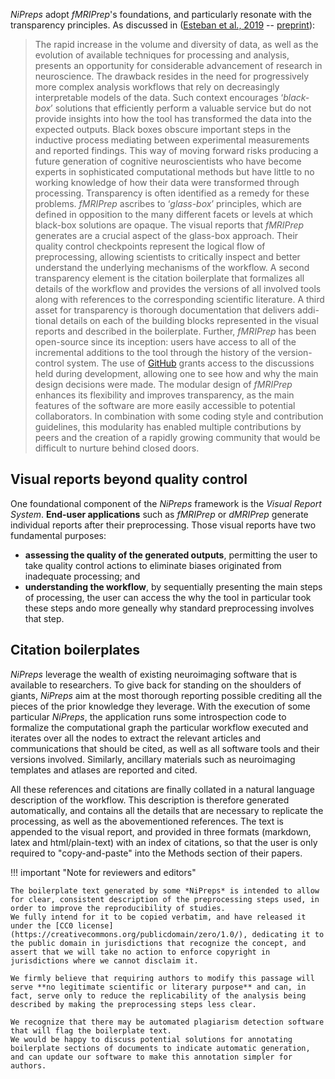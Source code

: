 *NiPreps* adopt *fMRIPrep*'s foundations, and particularly resonate with the transparency principles.
As discussed in ([Esteban et al., 2019](https://doi.org/10.1038/s41592-018-0235-4) -- [preprint](https://doi.org/10.1101/306951)):

> The rapid increase in the volume and diversity of data, as well as the evolution of available techniques for processing and analysis, presents an opportunity for considerable advancement of research in neuroscience.
> The drawback resides in the need for progressively more complex analysis workflows that rely on decreasingly interpretable models of the data.
> Such context encourages ‘*black-box*’ solutions that efficiently perform a valuable service but do not provide insights into how the tool has transformed the data into the expected outputs.
> Black boxes obscure important steps in the inductive process mediating between experimental measurements and reported findings.
> This way of moving forward risks producing a future generation of cognitive neuroscientists who have become experts in sophisticated computational methods but have little to no working knowledge of how their data were transformed through processing.
> Transparency is often identified as a remedy for these problems.
> *fMRIPrep* ascribes to ‘*glass-box*’ principles, which are defined in opposition to the many different facets or levels at which black-box solutions are opaque.
> The visual reports that *fMRIPrep* generates are a crucial aspect of the glass-box approach.
> Their quality control checkpoints represent the logical flow of preprocessing, allowing scientists to critically inspect and better understand the underlying mechanisms of the workflow.
> A second transparency element is the citation boilerplate that formalizes all details of the workflow and provides the versions of all involved tools along with references to the corresponding scientific literature.
> A third asset for transparency is thorough documentation that delivers addi-tional details on each of the building blocks represented in the visual reports and described in the boilerplate.
> Further, *fMRIPrep* has been open-source since its inception: users have access to all of the incremental additions to the tool through the history of the version-control system.
> The use of [GitHub](https://github.com/nipreps/fmriprep) grants access to the discussions held during development, allowing one to see how and why the main design decisions were made.
> The modular design of *fMRIPrep* enhances its flexibility and improves transparency, as the main features of the software are more easily accessible to potential collaborators.
> In combination with some coding style and contribution guidelines, this modularity has enabled multiple contributions by peers and the creation of a rapidly growing community that would be difficult to nurture behind closed doors.

## Visual reports beyond quality control

One foundational component of the *NiPreps* framework is the *Visual Report System*.
**End-user applications** such as *fMRIPrep* or *dMRIPrep* generate individual reports after their preprocessing.
Those visual reports have two fundamental purposes:

* **assessing the quality of the generated outputs**, permitting the user to take quality control actions to eliminate biases originated from inadequate processing; and
* **understanding the workflow**, by sequentially presenting the main steps of processing, the user can access the why the tool in particular took these steps ando more geneally why standard preprocessing involves that step.

## Citation boilerplates

*NiPreps* leverage the wealth of existing neuroimaging software that is available to researchers.
To give back for standing on the shoulders of giants, *NiPreps* aim at the most thorough reporting possible crediting all the pieces of the prior knowledge they leverage.
With the execution of some particular *NiPreps*, the application runs some introspection code to formalize the computational graph the particular workflow executed and iterates over all the nodes to extract the relevant articles and communications that should be cited, as well as all software tools and their versions involved.
Similarly, ancillary materials such as neuroimaging templates and atlases are reported and cited.

All these references and citations are finally collated in a natural language description of the workflow.
This description is therefore generated automatically, and contains all the details that are necessary to replicate the processing, as well as the abovementioned references.
The text is appended to the visual report, and provided in three formats (markdown, latex and html/plain-text) with an index of citations, so that the user is only required to "copy-and-paste" into the Methods section of their papers.

!!! important "Note for reviewers and editors"

    The boilerplate text generated by some *NiPreps* is intended to allow for clear, consistent description of the preprocessing steps used, in order to improve the reproducibility of studies.
    We fully intend for it to be copied verbatim, and have released it under the [CC0 license](https://creativecommons.org/publicdomain/zero/1.0/), dedicating it to the public domain in jurisdictions that recognize the concept, and assert that we will take no action to enforce copyright in jurisdictions where we cannot disclaim it.

    We firmly believe that requiring authors to modify this passage will serve **no legitimate scientific or literary purpose** and can, in fact, serve only to reduce the replicability of the analysis being described by making the preprocessing steps less clear.

    We recognize that there may be automated plagiarism detection software that will flag the boilerplate text.
    We would be happy to discuss potential solutions for annotating boilerplate sections of documents to indicate automatic generation, and can update our software to make this annotation simpler for authors.
